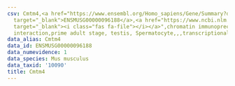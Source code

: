 ```yaml
---
csv: Cmtm4,<a href="https://www.ensembl.org/Homo_sapiens/Gene/Summary?db=core;g=ENSMUSG00000096188"
  target="_blank">ENSMUSG00000096188</a>,<a href="https://www.ncbi.nlm.nih.gov/pubmed/25450459"
  target="_blank"><i class="fas fa-file"></i></a>",chromatin immunoprecipitation assay,direct
  interaction,prime adult stage, testis, Spermatocyte,,,transcriptional regulation,
data_alias: Cmtm4
data_id: ENSMUSG00000096188
data_numevidence: 1
data_species: Mus musculus
data_taxid: '10090'
title: Cmtm4
---
```

